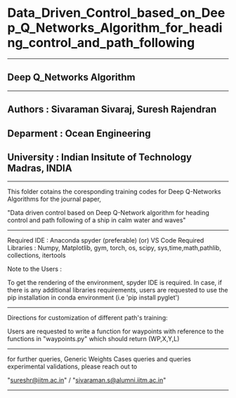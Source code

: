# Data_Driven_Control_based_on_Deep_Q_Networks_Algorithm_for_heading_control_and_path_following

---------------------------------------------------------------------------
##  Deep Q_Networks Algorithm 

---------------------------------------------------------------------------
## Authors      : Sivaraman Sivaraj, Suresh Rajendran
## Deparment    : Ocean Engineering
## University   : Indian Insitute of Technology Madras, INDIA
---------------------------------------------------------------------------
This folder cotains the coresponding training codes for Deep Q-Networks Algorithms for the journal paper,

"Data driven control based on Deep Q-Network algorithm for heading control
and path following of a ship in calm water and waves" 

---------------------------------------------------------------------------
Required IDE       : Anaconda spyder (preferable) (or) VS Code 
Required Libraries : Numpy, Matplotlib, gym, torch, os, scipy, sys,time,math,pathlib, collections, itertools

Note to the Users  :

To get the rendering of the environment, spyder IDE is required. In case, if there is any additional libraries requirements,
users are requested to use the pip installation in conda environment (i.e 'pip install pyglet')

---------------------------------------------------------------------------
Directions for customization of different path's training:

Users are requested to write a function for waypoints with reference to the functions in "waypoints.py" which should return (WP,X,Y,L)

---------------------------------------------------------------------------

for further queries, Generic Weights Cases queries and queries experimental validations, please reach out to

"sureshr@iitm.ac.in" / "sivaraman.s@alumni.iitm.ac.in"

---------------------------------------------------------------------------
